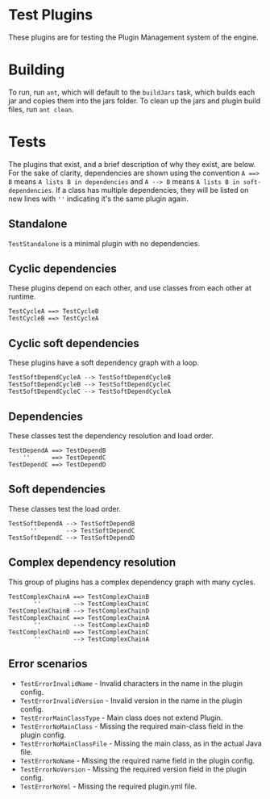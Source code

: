 # Test Plugins

These plugins are for testing the Plugin Management system of the engine.

# Building

To run, run `ant`, which will default to the `buildJars` task, which builds each jar and copies them into the jars folder.
To clean up the jars and plugin build files, run `ant clean`.

# Tests

The plugins that exist, and a brief description of why they exist, are below. For the sake of clarity, dependencies are shown using the convention `A ==> B` means `A lists B in dependencies` and `A --> B` means `A lists B in soft-dependencies`. If a class has multiple dependencies, they will be listed on new lines with `''` indicating it's the same plugin again.

## Standalone

`TestStandalone` is a minimal plugin with no dependencies.

## Cyclic dependencies

These plugins depend on each other, and use classes from each other at runtime.

```
TestCycleA ==> TestCycleB
TestCycleB ==> TestCycleA
```

## Cyclic soft dependencies

These plugins have a soft dependency graph with a loop.

```
TestSoftDependCycleA --> TestSoftDependCycleB
TestSoftDependCycleB --> TestSoftDependCycleC
TestSoftDependCycleC --> TestSoftDependCycleA
```

## Dependencies

These classes test the dependency resolution and load order.

```
TestDependA ==> TestDependB
    ''      ==> TestDependC
TestDependC ==> TestDependD
```

## Soft dependencies

These classes test the load order.

```
TestSoftDependA --> TestSoftDependB
      ''        --> TestSoftDependC
TestSoftDependC --> TestSoftDependD
```

## Complex dependency resolution

This group of plugins has a complex dependency graph with many cycles.

```
TestComplexChainA ==> TestComplexChainB
       ''         --> TestComplexChainC
TestComplexChainB --> TestComplexChainD
TestComplexChainC ==> TestComplexChainA
       ''         --> TestComplexChainD
TestComplexChainD ==> TestComplexChainC
       ''         --> TestComplexChainA
```

## Error scenarios

* `TestErrorInvalidName` - Invalid characters in the name in the plugin config.
* `TestErrorInvalidVersion` - Invalid version in the name in the plugin config.
* `TestErrorMainClassType` - Main class does not extend Plugin.
* `TestErrorNoMainClass` - Missing the required main-class field in the plugin config.
* `TestErrorNoMainClassFile` - Missing the main class, as in the actual Java file.
* `TestErrorNoName` - Missing the required name field in the plugin config.
* `TestErrorNoVersion` - Missing the required version field in the plugin config.
* `TestErrorNoYml` - Missing the required plugin.yml file.
